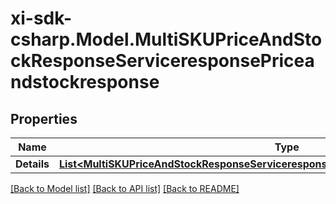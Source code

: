# xi-sdk-csharp.Model.MultiSKUPriceAndStockResponseServiceresponsePriceandstockresponse

## Properties

Name | Type | Description | Notes
------------ | ------------- | ------------- | -------------
**Details** | [**List&lt;MultiSKUPriceAndStockResponseServiceresponsePriceandstockresponseDetailsInner&gt;**](MultiSKUPriceAndStockResponseServiceresponsePriceandstockresponseDetailsInner.md) |  | [optional] 

[[Back to Model list]](../README.md#documentation-for-models) [[Back to API list]](../README.md#documentation-for-api-endpoints) [[Back to README]](../README.md)

